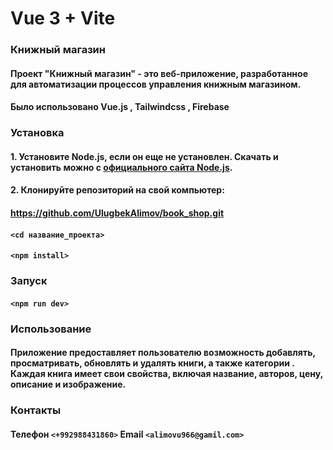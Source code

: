 # Vue 3 + Vite

### Книжный магазин

#### Проект "Книжный магазин" - это веб-приложение, разработанное для автоматизации процессов управления книжным магазином.

#### Было использовано Vue.js , Tailwindcss , Firebase

### Установка

#### 1. Установите Node.js, если он еще не установлен. Скачать и установить можно с [официального сайта Node.js](https://nodejs.org/).
#### 2. Клонируйте репозиторий на свой компьютер:

#### https://github.com/UlugbekAlimov/book_shop.git

#### `<cd название_проекта>`

#### `<npm install>`

### Запуск

#### `<npm run dev>`

### Использование

#### Приложение предоставляет пользователю возможность добавлять, просматривать, обновлять и удалять книги, а также категории . Каждая книга имеет свои свойства, включая название, авторов, цену, описание и изображение.

### Контакты

#### Телефон `<+992988431860>` Email `<alimovu966@gamil.com>`
